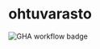 # ohtuvarasto

![GHA workflow badge](https://github.com/ileskaa/ohtuvarasto/workflows/CI/badge.svg)
